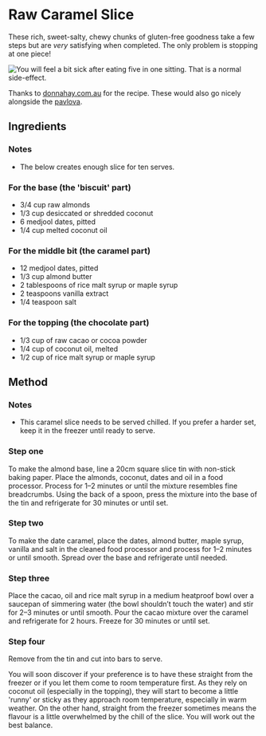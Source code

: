 # Raw Caramel Slice

These rich, sweet-salty, chewy chunks of gluten-free goodness take a few steps but are _very_ satisfying when completed. The only problem is stopping at one piece!

![You will feel a bit sick after eating five in one sitting. That is a normal side-effect.](https://cdn.donnahaycdn.com.au/images/content-images/raw_caramel_slice.jpg)

Thanks to [donnahay.com.au](https://www.donnahay.com.au/recipes/raw-caramel-slice) for the recipe. These would also go nicely alongside the [pavlova](pavlova.md).

## Ingredients

### Notes

* The below creates enough slice for ten serves.

### For the base \(the 'biscuit' part\)

* 3/4 cup raw almonds
* 1/3 cup desiccated or shredded coconut
* 6 medjool dates, pitted
* 1/4 cup melted coconut oil

### For the middle bit \(the caramel part\)

* 12 medjool dates, pitted
* 1/3 cup almond butter
* 2 tablespoons of rice malt syrup or maple syrup
* 2 teaspoons vanilla extract
* 1/4 teaspoon salt

### For the topping \(the chocolate part\)

* 1/3 cup of raw cacao or cocoa powder
* 1/4 cup of coconut oil, melted
* 1/2 cup of rice malt syrup or maple syrup

## Method

### Notes

* This caramel slice needs to be served chilled. If you prefer a harder set, keep it in the freezer until ready to serve.

### Step one

To make the almond base, line a 20cm square slice tin with non-stick baking paper. Place the almonds, coconut, dates and oil in a food processor. Process for 1–2 minutes or until the mixture resembles fine breadcrumbs. Using the back of a spoon, press the mixture into the base of the tin and refrigerate for 30 minutes or until set. 

### Step two

To make the date caramel, place the dates, almond butter, maple syrup, vanilla and salt in the cleaned food processor and process for 1–2 minutes or until smooth. Spread over the base and refrigerate until needed. 

### Step three

Place the cacao, oil and rice malt syrup in a medium heatproof bowl over a saucepan of simmering water \(the bowl shouldn’t touch the water\) and stir for 2–3 minutes or until smooth. Pour the cacao mixture over the caramel and refrigerate for 2 hours. Freeze for 30 minutes or until set. 

### Step four

Remove from the tin and cut into bars to serve.

You will soon discover if your preference is to have these straight from the freezer or if you let them come to room temperature first. As they rely on coconut oil (especially in the topping), they will start to become a little 'runny' or sticky as they approach room temperature, especially in warm weather. On the other hand, straight from the freezer sometimes means the flavour is a little overwhelmed by the chill of the slice. You will work out the best balance.
